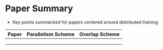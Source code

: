 # Paper Summary

- Key points summarized for papers centered around distributed training

| Paper | Parallelism Scheme | Overlap Scheme |
| ----- | ------------------ | -------------- |
|       |                    |                |
|       |                    |                |
|       |                    |                |

